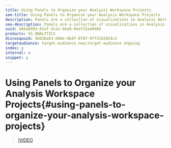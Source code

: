 ```yaml
---
title: Using Panels to Organize your Analysis Workspace Projects
seo-title: Using Panels to Organize your Analysis Workspace Projects
description: Panels are a collection of visualizations in Analysis Workspace. Blank panels & freeform panels are places to start your analysis, while Attribution IQ and Segment Comparison do a lot of the heavy lifting for more advanced analyses. We've also now added a "+" panel button so you can add blank panels on-the-fly.
seo-description: Panels are a collection of visualizations in Analysis Workspace. Blank panels & freeform panels are places to start your analysis, while Attribution IQ and Segment Comparison do a lot of the heavy lifting for more advanced analyses. We've also now added a "+" panel button so you can add blank panels on-the-fly.
uuid: b6da8993-81af-4ca1-9ea8-9eaf12ae040d
products: SG_ANALYTICS
discoiquuid: 4bb3ba63-608e-4b4f-8f6f-9ff3162924c2
targetaudience: target-audience new;target-audience ongoing
index: y
internal: n
snippet: y
---
```


# Using Panels to Organize your Analysis Workspace Projects{#using-panels-to-organize-your-analysis-workspace-projects}

>[!VIDEO](https://video.tv.adobe.com/v/23388/?quality=12)

